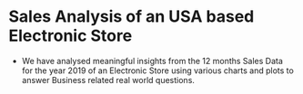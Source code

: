 # Sales Analysis of an USA based Electronic Store
- We have analysed meaningful insights from the 12 months Sales Data for the year 2019 of an Electronic Store using various charts and plots to answer Business related real world questions.
